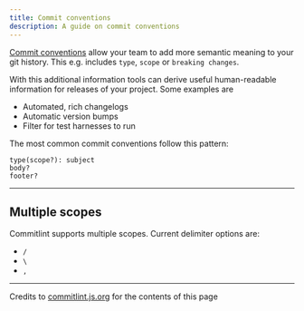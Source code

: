 ```yaml
---
title: Commit conventions
description: A guide on commit conventions
---
```


[Commit conventions](https://www.conventionalcommits.org/en/v1.0.0/) allow your team to add more semantic meaning to your git history. This e.g. includes `type`, `scope` or `breaking changes`.

With this additional information tools can derive useful human-readable information for releases of your project. Some examples are

- Automated, rich changelogs
- Automatic version bumps
- Filter for test harnesses to run

The most common commit conventions follow this pattern:

```text
type(scope?): subject
body?
footer?
```

---

## Multiple scopes

Commitlint supports multiple scopes.
Current delimiter options are:

- `/`
- `\`
- `,`

---

Credits to [commitlint.js.org](https://commitlint.js.org/concepts/commit-conventions.html) for the contents of this page
